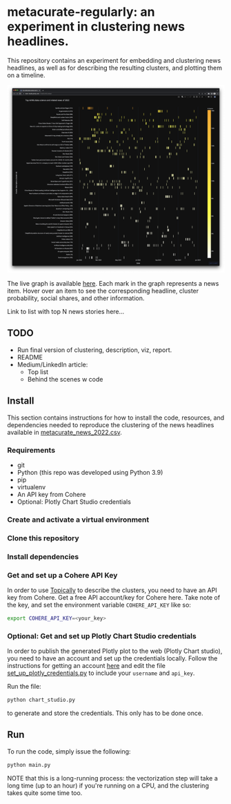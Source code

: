 # metacurate-regularly: an experiment in clustering news headlines.

This repository contains an experiment for embedding and clustering news headlines, as well as for describing
the resulting clusters, and plotting them on a timeline.

![Top 50 AI/ML/data science news 2022 according to metacurate.io](assets/metacurate_top_50_news_2022.png)

The live graph is available [here](https://chart-studio.plotly.com/~Fredrik/185.embed). Each mark in the graph
represents a news item. Hover over an item to see the corresponding headline, cluster probability, social
shares, and other information.

Link to list with top N news stories here...

## TODO
* Run final version of clustering, description, viz, report.
* README
* Medium/LinkedIn article:
  * Top list
  * Behind the scenes w code

## Install
This section contains instructions for how to install the code, resources, and dependencies
needed to reproduce the clustering of the news headlines available in
[metacurate_news_2022.csv](data/metacurate_news_2022.csv).

### Requirements

* git
* Python (this repo was developed using Python 3.9)
* pip
* virtualenv
* An API key from Cohere
* Optional: Plotly Chart Studio credentials

### Create and activate a virtual environment

### Clone this repository

### Install dependencies

### Get and set up a Cohere API Key

In order to use [Topically](link) to describe the clusters, you need to have an API key
from Cohere. Get a free API account/key for Cohere here. Take note of the key, and set
the environment variable `COHERE_API_KEY` like so:

```bash
export COHERE_API_KEY=<your_key>
```


### Optional: Get and set up Plotly Chart Studio credentials
In order to publish the generated Plotly plot to the web (Plotly Chart studio), you need to
have an account and set up the credentials locally. Follow the instructions for getting an
account
[here](https://jennifer-banks8585.medium.com/how-to-embed-interactive-plotly-visualizations-on-medium-blogs-710209f93bd)
and edit the file [set_up_plotly_credentials.py](src/set_up_plotly_credentials.py) to include
your `username` and `api_key`.

Run the file:

```bash
python chart_studio.py
```

to generate and store the credentials. This only has to be done once.

## Run

To run the code, simply issue the following:

````bash
python main.py
````

NOTE that this is a long-running process: the vectorization step will take a long time (up to an
hour) if you're running on a CPU, and the clustering takes quite some time too.
